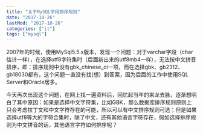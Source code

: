 ```yaml
---
title: "关于MySQL字段排序规则"
date: "2017-10-26"
lastMod: "2017-10-26"
categories: ["it"]
tags: ["mysql"]
---
```


2007年的时候，使用MySql5.5.x版本，发现一个问题：对于varchar字段（char估计一样），在选择utf8字符集时（后面新出来的utf8mb4一样），无法按中文拼音排序，即：排序规则中没有gbk_chinese_ci一项，而在选择gbk、gb2312、gb18030都有，这个问题一直没有找(想）到答案，因为后面的工作中使用SQL Server和Oracle居多。

今天再次出现这个问题，在网上找一遍资料后，回忆起当年的来龙去脉，逐渐想明白了其中原因：如果是选择中文字符集，比如GBK，那么数据库排序规则原则上只会考虑拉丁文和中文字符存在的可能，所以可以有中文排序规则可选；但是如果选择utf8等大的字符合集时，除了中文，还有其他语言字符存在，假如选择排序规则为中文拼音的话，其他语言字符如何排序呢？